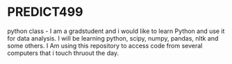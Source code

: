 PREDICT499
==========

python class - I am a gradstudent and i would like to learn Python 
and use it for data analysis. I will be learning python, scipy, numpy,
pandas, nltk and some others. I Am using this repository to access code 
from several computers that i touch thruout the day.
